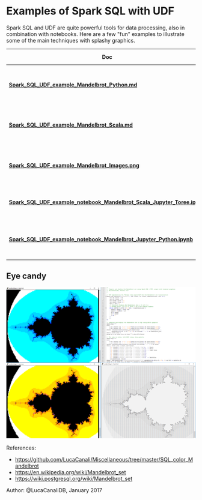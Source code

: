 # Examples of Spark SQL with UDF 

Spark SQL and UDF are quite powerful tools for data processing, also in combination with notebooks.
Here are a few "fun" examples to illustrate some of the main techniques with splashy graphics.
 
| Doc                        | Short description
| -------------------------- | -------------------------------------------------------------------------------------
| [**Spark_SQL_UDF_example_Mandelbrot_Python.md**](Spark_SQL_UDF_example_Mandelbrot_Python.md) | Spark SQL + UDF, Mandelbrot set example in Scala
| [**Spark_SQL_UDF_example_Mandelbrot_Scala.md**](Spark_SQL_UDF_example_Mandelbrot_Scala.md) | Spark SQL + UDF, Mandelbrot set example in Python
| [**Spark_SQL_UDF_example_Mandelbrot_Images.png**](Spark_SQL_UDF_example_Mandelbrot_Images.png) | Output images of the Mandelbrot set example
| [**Spark_SQL_UDF_example_notebook_Mandelbrot_Scala_Jupyter_Toree.ipynb**](Spark_SQL_UDF_example_notebook_Mandelbrot_Scala_Jupyter_Toree.ipynb) | Jupyter notebook with Python kernel
| [**Spark_SQL_UDF_example_notebook_Mandelbrot_Jupyter_Python.ipynb**](Spark_SQL_UDF_example_notebook_Mandelbrot_Jupyter_Python.ipynb) | Jupyter notebook in Scala with Apache Toree kernel

## Eye candy 

![Mandelbrot SQL in color](Spark_SQL_UDF_example_Mandelbrot_Images.png)

References:
- https://github.com/LucaCanali/Miscellaneous/tree/master/SQL_color_Mandelbrot
- https://en.wikipedia.org/wiki/Mandelbrot_set
- https://wiki.postgresql.org/wiki/Mandelbrot_set

Author: @LucaCanaliDB, January 2017
